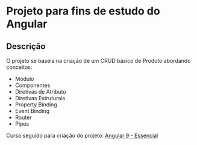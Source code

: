 # Projeto para fins de estudo do Angular

## Descrição

O projeto se baseia na criação de um CRUD básico de Produto abordando conceitos:
- Módulo 
- Componentes
- Diretivas de Atributo
- Diretivas Estruturais 
- Property Binding
- Event Binding 
- Router 
- Pipes

Curso seguido para criação do projeto: [Angular 9 - Essencial](https://www.cod3r.com.br/courses/angular-9-essencial)

